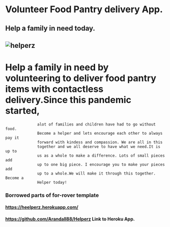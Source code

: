 # Volunteer Food Pantry delivery App.
## Help a family in need today.
  
  ## ![helperz](https://user-images.githubusercontent.com/59499644/82220130-dbbfce00-98e3-11ea-9a60-c1b2b06d5f90.jpg)
  
  # Help a family in need by volunteering to deliver food pantry items with contactless delivery.Since this pandemic started,
                  alot of families and children have had to go without food.
                  Become a helper and lets encourage each other to always pay it
                  forward with kindess and compassion. We are all in this
                  together and we all deserve to have what we need.It is up to
                  us as a whole to make a difference. Lots of small pieces add
                  up to one big piece. I encourage you to make your pieces add
                  up to a whole.We will make it through this together. Become a
                  Helper today! 
                  
### Borrowed parts of for-rover template

#### https://heelperz.herokuapp.com/
#### https://github.com/Arandall88/Helperz   Link to Heroku App.
